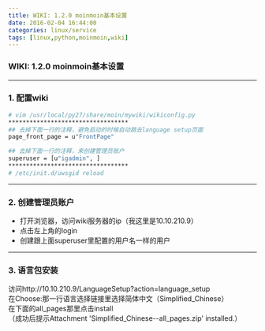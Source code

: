 ```yaml
---
title: WIKI: 1.2.0 moinmoin基本设置
date: 2016-02-04 16:44:00
categories: linux/service
tags: [linux,python,moinmoin,wiki]
---
```

### WIKI: 1.2.0 moinmoin基本设置

---

### 1. 配置wiki
``` bash
# vim /usr/local/py27/share/moin/mywiki/wikiconfig.py
**********************************
## 去掉下面一行的注释，避免启动的时候自动跳去language setup页面
page_front_page = u"FrontPage"

## 去掉下面一行的注释，来创建管理员账户
superuser = [u"igadmin", ]
**********************************
# /etc/init.d/uwsgid reload
```

---

### 2. 创建管理员账户
- 打开浏览器，访问wiki服务器的ip（我这里是10.10.210.9）
- 点击左上角的login
- 创建跟上面superuser里配置的用户名一样的用户

---

### 3. 语言包安装
访问http://10.10.210.9/LanguageSetup?action=language_setup  
在Choose:那一行语言选择链接里选择简体中文（Simplified_Chinese）  
在下面的all_pages那里点击install  
（成功后提示Attachment 'Simplified_Chinese--all_pages.zip' installed.）
